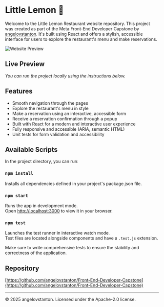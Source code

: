 # Little Lemon :lemon:

Welcome to the Little Lemon Restaurant website repository. This project was created as part of the Meta Front-End Developer Capstone by [angelovstanton](https://github.com/angelovstanton/Front-End-Developer-Capstone). It's built using React and offers a stylish, accessible interface for users to explore the restaurant's menu and make reservations.

![Website Preview](./src/assets/preview.png)

## Live Preview

_You can run the project locally using the instructions below._

## Features

- Smooth navigation through the pages
- Explore the restaurant's menu in style
- Make a reservation using an interactive, accessible form
- Receive a reservation confirmation through a popup
- Built with React for a modern and interactive user experience
- Fully responsive and accessible (ARIA, semantic HTML)
- Unit tests for form validation and accessibility

## Available Scripts

In the project directory, you can run:

### `npm install`
Installs all dependencies defined in your project's package.json file.

### `npm start`
Runs the app in development mode.\
Open [http://localhost:3000](http://localhost:3000) to view it in your browser.

### `npm test`
Launches the test runner in interactive watch mode.\
Test files are located alongside components and have a `.test.js` extension.

Make sure to write comprehensive tests to ensure the stability and correctness of the application.

## Repository

[https://github.com/angelovstanton/Front-End-Developer-Capstone](https://github.com/angelovstanton/Front-End-Developer-Capstone)

---

© 2025 angelovstanton. Licensed under the Apache-2.0 license.
